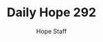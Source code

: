 ---
image: /assets/img/daily-hope-default-artwork.png
title: Daily Hope 292
number: 292
categories:
  - Daily Hope
author: Hope Staff
notes: Daily Hope 292
embed: >-
  EMBED_GOES_HERE
---